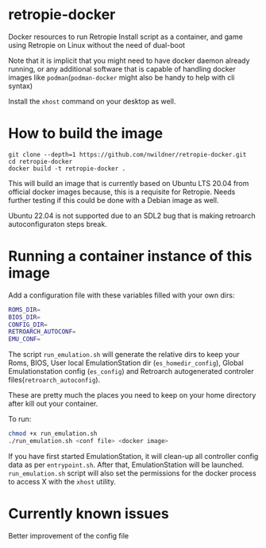 # retropie-docker
Docker resources to run Retropie Install script as a container, and game using Retropie on Linux without the need of dual-boot

Note that it is implicit that you might need to have docker daemon already running, or any additional software that is capable of handling docker images like `podman`(`podman-docker` might also be handy to help with cli syntax)

Install the `xhost` command on your desktop as well.

# How to build the image

    git clone --depth=1 https://github.com/nwildner/retropie-docker.git
    cd retropie-docker
    docker build -t retropie-docker .

This will build an image that is currently based on Ubuntu LTS 20.04 from official docker images because, this is a requisite for Retropie. Needs further testing if this could be done with a Debian image as well.

Ubuntu 22.04 is not supported due to an SDL2 bug that is making retroarch autoconfiguraton steps break.

# Running a container instance of this image

Add a configuration file with these variables filled with your own dirs:

``` bash
ROMS_DIR=
BIOS_DIR=
CONFIG_DIR=
RETROARCH_AUTOCONF=
EMU_CONF=
```
The script `run_emulation.sh` will generate the relative dirs to keep your Roms, BIOS, User local EmulationStation dir (`es_homedir_config`), Global Emulationstation config (`es_config`) and Retroarch autogenerated controler files(`retroarch_autoconfig`).

These are pretty much the places you need to keep on your home directory after kill out your container.


To run:

 ```bash
 chmod +x run_emulation.sh
./run_emulation.sh <conf file> <docker image>

 ```

If you have first started EmulationStation, it will clean-up all controller config data as per `entrypoint.sh`. After that, EmulationStation will be launched. 
`run_emulation.sh` script will also set the permissions for the docker process to access X with the `xhost` utility.

# Currently known issues

Better improvement of the config file
